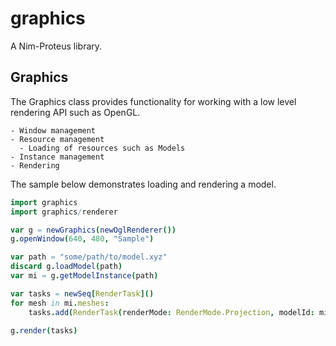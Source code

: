 # graphics

A Nim-Proteus library.

## Graphics

The Graphics class provides functionality for working with a low level
rendering API such as OpenGL.

    - Window management
    - Resource management
      - Loading of resources such as Models
    - Instance management
    - Rendering

The sample below demonstrates loading and rendering a model.

```nim
import graphics
import graphics/renderer

var g = newGraphics(newOglRenderer())
g.openWindow(640, 480, "Sample")

var path = "some/path/to/model.xyz"
discard g.loadModel(path)
var mi = g.getModelInstance(path)

var tasks = newSeq[RenderTask]()
for mesh in mi.meshes:
    tasks.add(RenderTask(renderMode: RenderMode.Projection, modelId: mi.id, meshId: mesh.id, matrix: mesh.matrix))

g.render(tasks)
```
